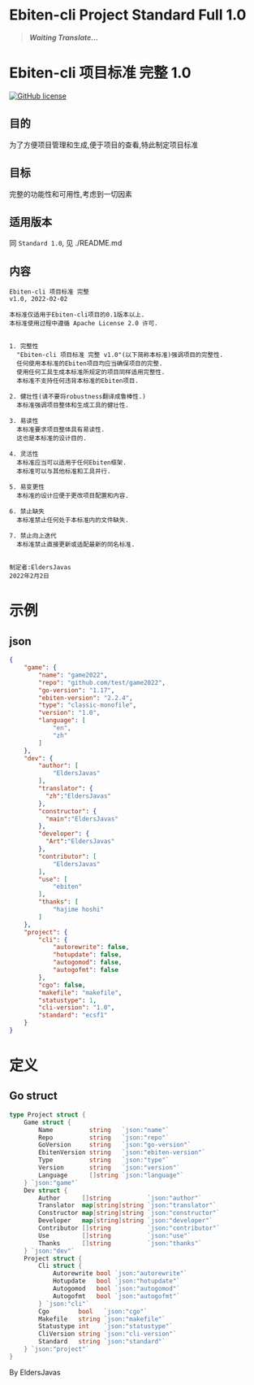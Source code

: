 # Ebiten-cli Project Standard Full 1.0

> _**Waiting Translate...**_

# Ebiten-cli 项目标准 完整 1.0

[![GitHub license](https://img.shields.io/github/license/EldersJavas/ebiten-cli?logo=apache&logoColor=red&style=flat-square)](https://github.com/EldersJavas/ebiten-cli/blob/master/LICENSE)

## 目的
为了方便项目管理和生成,便于项目的查看,特此制定项目标准

## 目标
完整的功能性和可用性,考虑到一切因素

## 适用版本
同 `Standard 1.0`, 见 ./README.md

## 内容

```text
Ebiten-cli 项目标准 完整 
v1.0, 2022-02-02

本标准仅适用于Ebiten-cli项目的0.1版本以上.
本标准使用过程中遵循 Apache License 2.0 许可.


1. 完整性
  "Ebiten-cli 项目标准 完整 v1.0"(以下简称本标准)强调项目的完整性.
  任何使用本标准的Ebiten项目均应当确保项目的完整.
  使用任何工具生成本标准所规定的项目同样适用完整性.
  本标准不支持任何违背本标准的Ebiten项目.
  
2. 健壮性(请不要将robustness翻译成鲁棒性.)
  本标准强调项目整体和生成工具的健壮性.

3. 易读性
  本标准要求项目整体具有易读性.
  这也是本标准的设计目的.

4. 灵活性
  本标准应当可以适用于任何Ebiten框架.
  本标准可以与其他标准和工具并行.
  
5. 易变更性
  本标准的设计应便于更改项目配置和内容.

6. 禁止缺失
  本标准禁止任何处于本标准内的文件缺失.
  
7. 禁止向上迭代
  本标准禁止直接更新或适配最新的同名标准.


制定者:EldersJavas
2022年2月2日
```

# 示例

## json
```json
{
    "game": {
        "name": "game2022",
        "repo": "github.com/test/game2022",
        "go-version": "1.17",
        "ebiten-version": "2.2.4",
        "type": "classic-monofile",
        "version": "1.0",
        "language": [
            "en",
            "zh"
        ]
    },
    "dev": {
        "author": [
            "EldersJavas"
        ],
        "translator": {
          "zh":"EldersJavas"
        },
        "constructor": {
          "main":"EldersJavas"
        },
        "developer": {
          "Art":"EldersJavas"
        },
        "contributor": [
            "EldersJavas"
        ],
        "use": [
            "ebiten"
        ],
        "thanks": [
            "hajime hoshi"
        ]
    },
    "project": {
        "cli": {
            "autorewrite": false,
            "hotupdate": false,
            "autogomod": false,
            "autogofmt": false
        },
        "cgo": false,
        "makefile": "makefile",
        "statustype": 1,
        "cli-version": "1.0",
        "standard": "ecsf1"
    }
}
```

# 定义

## Go struct

```go
type Project struct {
	Game struct {
		Name          string   `json:"name"`
		Repo          string   `json:"repo"`
		GoVersion     string   `json:"go-version"`
		EbitenVersion string   `json:"ebiten-version"`
		Type          string   `json:"type"`
		Version       string   `json:"version"`
		Language      []string `json:"language"`
	} `json:"game"`
	Dev struct {
		Author      []string          `json:"author"`
		Translator  map[string]string `json:"translator"`
		Constructor map[string]string `json:"constructor"`
		Developer   map[string]string `json:"developer"`
		Contributor []string          `json:"contributor"`
		Use         []string          `json:"use"`
		Thanks      []string          `json:"thanks"`
	} `json:"dev"`
	Project struct {
		Cli struct {
			Autorewrite bool `json:"autorewrite"`
			Hotupdate   bool `json:"hotupdate"`
			Autogomod   bool `json:"autogomod"`
			Autogofmt   bool `json:"autogofmt"`
		} `json:"cli"`
		Cgo        bool   `json:"cgo"`
		Makefile   string `json:"makefile"`
		Statustype int    `json:"statustype"`
		CliVersion string `json:"cli-version"`
		Standard   string `json:"standard"`
	} `json:"project"`
}
```

By EldersJavas